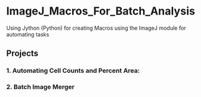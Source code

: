 # ImageJ_Macros_For_Batch_Analysis
Using Jython (Python) for creating Macros using the ImageJ module for automating tasks

## Projects

### 1. Automating Cell Counts and Percent Area:

### 2. Batch Image Merger
